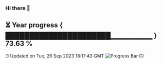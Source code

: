 ### Hi there 👋
⏳ Year progress { ██████████████████████▁▁▁▁▁▁▁▁ } 73.63 %
---
⏰ Updated on Tue, 26 Sep 2023 18:17:43 GMT
![Progress Bar CI](https://github.com/liununu/liununu/workflows/Progress%20Bar%20CI/badge.svg)
